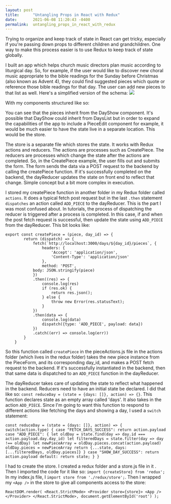 ```yaml
---
layout: post
title:      "Untangling Props in React with Redux"
date:       2021-06-08 11:20:43 -0400
permalink:  untangling_props_in_react_with_redux
---
```



Trying to organize and keep track of state in React can get tricky, especially if you're passing down props to different children and grandchildren. One way to make this process easier is to use Redux to keep track of state globally.

I built an app which helps church music directors plan music according to liturgical day. So, for example, if the user would like to discover new choral music appropriate to the bible readings for the Sunday before Christmas (also known as Advent 4), they could find suggested pieces which quote or reference those bible readings for that day. The user can add new pieces to that list as well. Here's a simplified version of the schema: ![](https://drive.google.com/file/d/1zag8cy1PJk1ScqAS-9kGdSPkCsZ0U1RZ/view?usp=sharing)


With my components structured like so: [](https://drive.google.com/file/d/1EQRFx8iEu1pnJI2bk7BFta4HEivMLYiB/view?usp=sharing)

You can see that the pieces inherit from the DayShow component. It's possible that DayShow could inherit from DaysList but in order to expand the capabilities of the app to include a PieceEdit component for example, it would be much easier to have the state live in a separate location. This would be the store.

The store is a separate file which stores the state. It works with Redux actions and reducers. The actions are processes such as CreatePiece. The reducers are processes which change the state after the actions are completed. So, in the CreatePiece example, the user fills out and submits the form. The form sends the data via a POST request to the backend by calling the createPiece function. If it's successfully completed on the backend, the dayReducer updates the state on front end to reflect that change. Simple concept but a bit more complex in execution. 

I stored my createPiece function in another folder in my Redux folder called `actions`. It does a typical fetch post request but in the last `.then` statement `dispatches` an action called `ADD_PIECE` to the dayReducer. This is the part I was most confused about. In tutorials, the process of dispatching the reducer is triggered after a process is completed. In this case, if and when the post fetch request is successful, then update the state using `ADD_PIECE` from the dayReducer. This bit looks like: 

```
export const createPiece = (piece, day_id) => {
        return (dispatch) => {
            fetch(`http://localhost:3000/days/${day_id}/pieces`, {
                headers: {
                    'Accept': 'application/json',
                    'Content-Type': 'application/json'
                },
                method: 'POST',
            body: JSON.stringify(piece)
            })
            .then((res) => {
                console.log(res)
                if (res.ok) {
                    return res.json();
                } else {
                    throw new Error(res.statusText);
                }
            })
            .then(data => {
                console.log(data)
                dispatch({type: 'ADD_PIECE', payload: data})
            })
            .catch((err) => console.log(err))
        }
    }
````
		
So this function called `createPiece` in the pieceActions.js file in the actions folder (which lives in the redux folder) takes the new piece instance from the PieceForm, and its corresponding day_id, and makes a POST fetch request to the backend. If it's successfully instantiated in the backend, then that same data is dispatched to an `ADD_PIECE` function in the dayReducer.

The dayReducer takes care of updating the state to reflect what happened in the backend. Reducers need to have an initial state be declared. I did that like so: `const reduceDay = (state = {days: []}, action) => {}`. This function declares state as an empty array called 'days'. It also takes in the action `ADD_PIECE`. Since I'm going to want this function to respond to different actions like fetching the days and showing a day, I used a `switch` statement: 

`const reduceDay = (state = {days: []}, action) => {
    switch(action.type) {
        case "FETCH_DAYS_SUCCESS":
            return action.payload
        case "ADD_PIECE": {
                let oldDay = state.find(day => day.id === action.payload.day.day_id)
                let filteredDays = state.filter(day => day !== oldDay)
                let newPieceArray = oldDay.pieces.concat(action.payload)
                oldDay.pieces = newPieceArray
            return {...state, days: [...filteredDays, oldDay.pieces]}
            }
        case "SHOW_DAY_SUCCESS":
            return action.payload
        default:
            return state;
    }
}`
		

I had to create the store. I created a redux folder and a store.js file in it . Then I imported the code for it like so: `import {createStore} from 'redux';` In my index.js file, I `import store from './redux/store';`. Then I wrapped my `<App />` in the store to give all components access to the store:

`ReactDOM.render(
  <React.StrictMode>
    <Provider store={store}>
      <App />
    </Provider>
  </React.StrictMode>,
  document.getElementById('root')
);`


		
		

